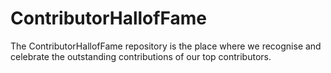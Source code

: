 # ContributorHallofFame
The ContributorHallofFame repository is the place where we recognise and celebrate the outstanding contributions of our top contributors.
